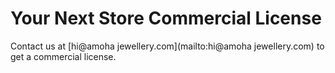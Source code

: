 # Your Next Store Commercial License

Contact us at [hi@amoha jewellery.com](mailto:hi@amoha jewellery.com) to get a commercial license.
